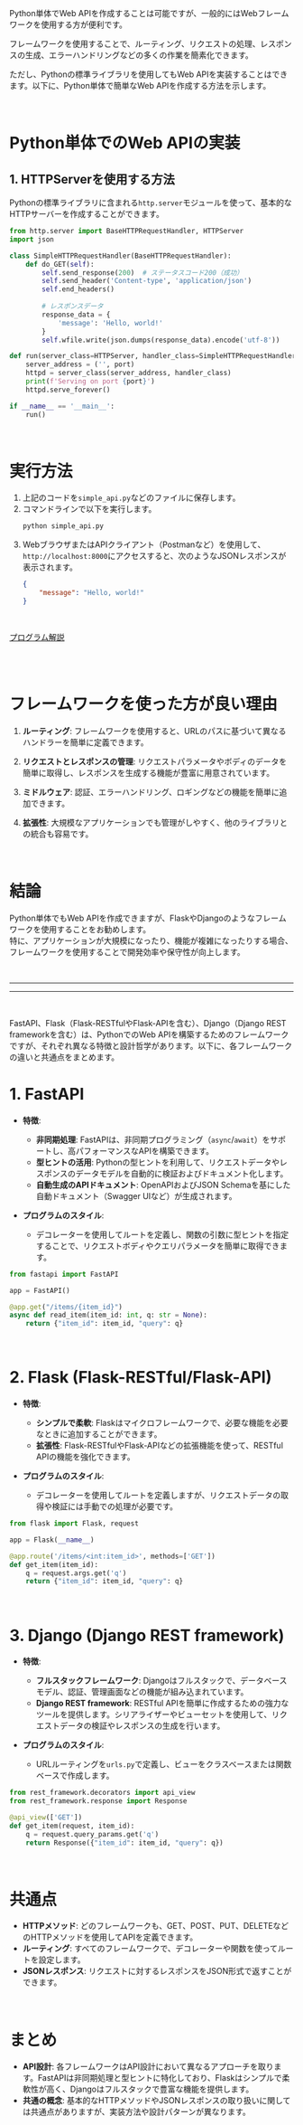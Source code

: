 Python単体でWeb APIを作成することは可能ですが、一般的にはWebフレームワークを使用する方が便利です。  

フレームワークを使用することで、ルーティング、リクエストの処理、レスポンスの生成、エラーハンドリングなどの多くの作業を簡素化できます。

ただし、Pythonの標準ライブラリを使用してもWeb APIを実装することはできます。以下に、Python単体で簡単なWeb APIを作成する方法を示します。

<br>

# **Python単体でのWeb APIの実装**

## 1. HTTPServerを使用する方法

Pythonの標準ライブラリに含まれる`http.server`モジュールを使って、基本的なHTTPサーバーを作成することができます。

```python
from http.server import BaseHTTPRequestHandler, HTTPServer
import json

class SimpleHTTPRequestHandler(BaseHTTPRequestHandler):
    def do_GET(self):
        self.send_response(200)  # ステータスコード200（成功）
        self.send_header('Content-type', 'application/json')
        self.end_headers()
        
        # レスポンスデータ
        response_data = {
            'message': 'Hello, world!'
        }
        self.wfile.write(json.dumps(response_data).encode('utf-8'))

def run(server_class=HTTPServer, handler_class=SimpleHTTPRequestHandler, port=8000):
    server_address = ('', port)
    httpd = server_class(server_address, handler_class)
    print(f'Serving on port {port}')
    httpd.serve_forever()

if __name__ == '__main__':
    run()
```

<br>

# **実行方法**

1. 上記のコードを`simple_api.py`などのファイルに保存します。
2. コマンドラインで以下を実行します。
   ```bash
   python simple_api.py
   ```
3. WebブラウザまたはAPIクライアント（Postmanなど）を使用して、`http://localhost:8000`にアクセスすると、次のようなJSONレスポンスが表示されます。
   ```json
   {
       "message": "Hello, world!"
   }
   ```

<br>

[プログラム解説](servser0.md)

<br>

<br>

# **フレームワークを使った方が良い理由**

1. **ルーティング**: フレームワークを使用すると、URLのパスに基づいて異なるハンドラーを簡単に定義できます。

2. **リクエストとレスポンスの管理**: リクエストパラメータやボディのデータを簡単に取得し、レスポンスを生成する機能が豊富に用意されています。

3. **ミドルウェア**: 認証、エラーハンドリング、ロギングなどの機能を簡単に追加できます。

4. **拡張性**: 大規模なアプリケーションでも管理がしやすく、他のライブラリとの統合も容易です。


<br>

# **結論**

Python単体でもWeb APIを作成できますが、FlaskやDjangoのようなフレームワークを使用することをお勧めします。  
特に、アプリケーションが大規模になったり、機能が複雑になったりする場合、フレームワークを使用することで開発効率や保守性が向上します。


<br>

---

---

<br>


FastAPI、Flask（Flask-RESTfulやFlask-APIを含む）、Django（Django REST frameworkを含む）は、PythonでのWeb APIを構築するためのフレームワークですが、それぞれ異なる特徴と設計哲学があります。以下に、各フレームワークの違いと共通点をまとめます。

# **1. FastAPI**

- **特徴**:
  - **非同期処理**: FastAPIは、非同期プログラミング（`async`/`await`）をサポートし、高パフォーマンスなAPIを構築できます。
  - **型ヒントの活用**: Pythonの型ヒントを利用して、リクエストデータやレスポンスのデータモデルを自動的に検証およびドキュメント化します。
  - **自動生成のAPIドキュメント**: OpenAPIおよびJSON Schemaを基にした自動ドキュメント（Swagger UIなど）が生成されます。

- **プログラムのスタイル**:
  - デコレーターを使用してルートを定義し、関数の引数に型ヒントを指定することで、リクエストボディやクエリパラメータを簡単に取得できます。

```python
from fastapi import FastAPI

app = FastAPI()

@app.get("/items/{item_id}")
async def read_item(item_id: int, q: str = None):
    return {"item_id": item_id, "query": q}
```

<br>

# **2. Flask (Flask-RESTful/Flask-API)**

- **特徴**:
  - **シンプルで柔軟**: Flaskはマイクロフレームワークで、必要な機能を必要なときに追加することができます。
  - **拡張性**: Flask-RESTfulやFlask-APIなどの拡張機能を使って、RESTful APIの機能を強化できます。
  
- **プログラムのスタイル**:
  - デコレーターを使用してルートを定義しますが、リクエストデータの取得や検証には手動での処理が必要です。

```python
from flask import Flask, request

app = Flask(__name__)

@app.route('/items/<int:item_id>', methods=['GET'])
def get_item(item_id):
    q = request.args.get('q')
    return {"item_id": item_id, "query": q}
```

<br>

# **3. Django (Django REST framework)**

- **特徴**:
  - **フルスタックフレームワーク**: Djangoはフルスタックで、データベースモデル、認証、管理画面などの機能が組み込まれています。
  - **Django REST framework**: RESTful APIを簡単に作成するための強力なツールを提供します。シリアライザーやビューセットを使用して、リクエストデータの検証やレスポンスの生成を行います。

- **プログラムのスタイル**:
  - URLルーティングを`urls.py`で定義し、ビューをクラスベースまたは関数ベースで作成します。

```python
from rest_framework.decorators import api_view
from rest_framework.response import Response

@api_view(['GET'])
def get_item(request, item_id):
    q = request.query_params.get('q')
    return Response({"item_id": item_id, "query": q})
```

<br>

# **共通点**

- **HTTPメソッド**: どのフレームワークも、GET、POST、PUT、DELETEなどのHTTPメソッドを使用してAPIを定義できます。
- **ルーティング**: すべてのフレームワークで、デコレーターや関数を使ってルートを設定します。
- **JSONレスポンス**: リクエストに対するレスポンスをJSON形式で返すことができます。

<br>

# **まとめ**

- **API設計**: 各フレームワークはAPI設計において異なるアプローチを取ります。FastAPIは非同期処理と型ヒントに特化しており、Flaskはシンプルで柔軟性が高く、Djangoはフルスタックで豊富な機能を提供します。
- **共通の概念**: 基本的なHTTPメソッドやJSONレスポンスの取り扱いに関しては共通点がありますが、実装方法や設計パターンが異なります。

